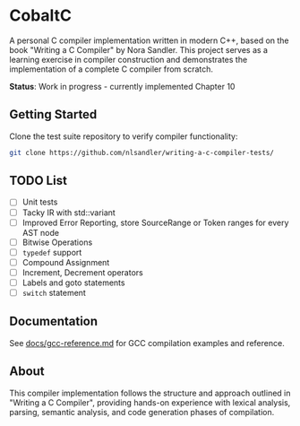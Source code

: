 # CobaltC

A personal C compiler implementation written in modern C++, based on the book "Writing a C Compiler" by Nora Sandler. This project serves as a learning exercise in compiler construction and demonstrates the implementation of a complete C compiler from scratch.

**Status**: Work in progress - currently implemented Chapter 10

## Getting Started

Clone the test suite repository to verify compiler functionality:

```bash
git clone https://github.com/nlsandler/writing-a-c-compiler-tests/
```

## TODO List

- [ ] Unit tests
- [ ] Tacky IR with std::variant
- [ ] Improved Error Reporting, store SourceRange or Token ranges for every AST node
- [ ] Bitwise Operations
- [ ] `typedef` support
- [ ] Compound Assignment
- [ ] Increment, Decrement operators
- [ ] Labels and goto statements
- [ ] `switch` statement

## Documentation

See [docs/gcc-reference.md](docs/gcc-reference.md) for GCC compilation examples and reference.

## About

This compiler implementation follows the structure and approach outlined in "Writing a C Compiler", providing hands-on experience with lexical analysis, parsing, semantic analysis, and code generation phases of compilation.